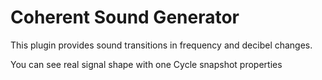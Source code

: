 # Coherent Sound Generator

This plugin provides sound transitions in frequency and decibel changes.

You can see real signal shape with one Cycle snapshot properties

